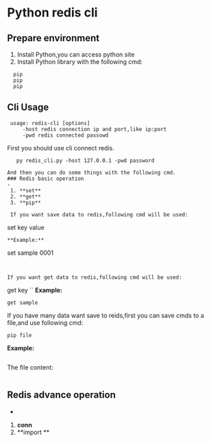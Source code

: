 # Python redis cli

## Prepare environment
1. Install Python,you can access python site
2. Install Python library with the following cmd:
```
  pip 
  pip
  pip

```
## Cli Usage
```
 usage: redis-cli [options]
	 -host redis connection ip and port,like ip:port
	 -pwd redis connected passowd
```
First you should use cli connect redis.
```
   py redis_cli.py -host 127.0.0.1 -pwd password

And then you can do some things with the following cmd.
### Redis basic operation
- 
 1. **set** 
 2. **get**
 3. **pip**

 If you want save data to redis,following cmd will be used:
 ```
 set key value
 ```
 **Example:**
 ```
set sample 0001
 ```


 If you want get data to redis,following cmd will be used:
```
get key
``
 **Example:**
```
get sample
```

If you have many data want save to reids,first you can save cmds to a file,and use following cmd:
```
pip file
```
 **Example:**
```
```
The file content:
```
```

## Redis advance operation
- 
 1. **conn**  
 2. **import ** 






